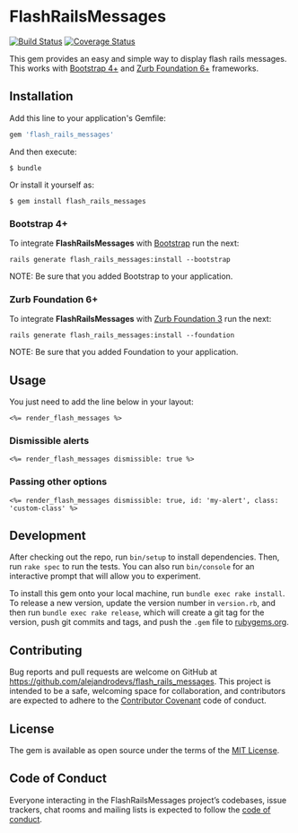 # FlashRailsMessages
[![Build Status](https://travis-ci.com/alejandrodevs/flash_rails_messages.svg?branch=master)](https://travis-ci.org/alejandrodevs/flash_rails_messages) [![Coverage Status](https://coveralls.io/repos/github/alejandrodevs/flash_rails_messages/badge.svg?branch=master)](https://coveralls.io/github/alejandrodevs/flash_rails_messages?branch=master)

This gem provides an easy and simple way to display flash rails messages.
This works with [Bootstrap 4+](http://getbootstrap.com/) and [Zurb Foundation 6+](http://foundation.zurb.com/) frameworks.

## Installation

Add this line to your application's Gemfile:

```ruby
gem 'flash_rails_messages'
```

And then execute:

    $ bundle

Or install it yourself as:

    $ gem install flash_rails_messages

### Bootstrap 4+

To integrate **FlashRailsMessages** with [Bootstrap](http://getbootstrap.com/) run the next:

```
rails generate flash_rails_messages:install --bootstrap
```

NOTE: Be sure that you added Bootstrap to your application.


### Zurb Foundation 6+

To integrate **FlashRailsMessages** with [Zurb Foundation 3](http://foundation.zurb.com/) run the next:

```
rails generate flash_rails_messages:install --foundation
```

NOTE: Be sure that you added Foundation to your application.

## Usage

You just need to add the line below in your layout:

```erb
<%= render_flash_messages %>
```

### Dismissible alerts

```erb
<%= render_flash_messages dismissible: true %>
```

### Passing other options

```erb
<%= render_flash_messages dismissible: true, id: 'my-alert', class: 'custom-class' %>
```

## Development

After checking out the repo, run `bin/setup` to install dependencies. Then, run `rake spec` to run the tests. You can also run `bin/console` for an interactive prompt that will allow you to experiment.

To install this gem onto your local machine, run `bundle exec rake install`. To release a new version, update the version number in `version.rb`, and then run `bundle exec rake release`, which will create a git tag for the version, push git commits and tags, and push the `.gem` file to [rubygems.org](https://rubygems.org).

## Contributing

Bug reports and pull requests are welcome on GitHub at https://github.com/alejandrodevs/flash_rails_messages. This project is intended to be a safe, welcoming space for collaboration, and contributors are expected to adhere to the [Contributor Covenant](http://contributor-covenant.org) code of conduct.

## License

The gem is available as open source under the terms of the [MIT License](https://opensource.org/licenses/MIT).

## Code of Conduct

Everyone interacting in the FlashRailsMessages project’s codebases, issue trackers, chat rooms and mailing lists is expected to follow the [code of conduct](https://github.com/alejandrodevs/flash_rails_messages/blob/master/CODE_OF_CONDUCT.md).
